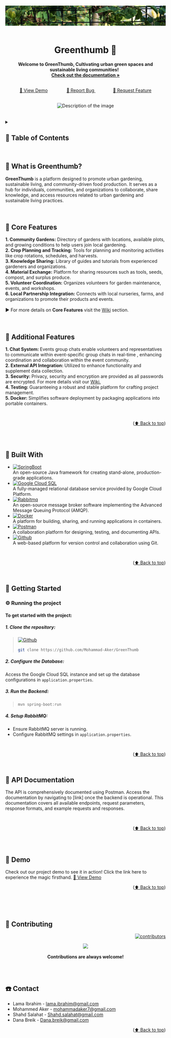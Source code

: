 <a name="readme-top"></a>
<div align="center">
  <img src="1.jpg" alt="Description of the image">
</div>
<div align="center">
  <br>
  <h1>Greenthumb 🌱</h1>
  <strong>Welcome to GreenThumb, Cultivating urban green spaces and sustainable living communities!</strong> &nbsp;<br>
  <a href="https://github.com/Mohammad-Aker/GreenThumb"><strong>Check out the documentation »</strong></a>
</div>
<br>
<div align="center">
  <p align="center">
    <a href="Demo Link">👾 View Demo</a>
    &nbsp;&nbsp;&nbsp;&nbsp;&nbsp;&nbsp;&nbsp;&nbsp;&nbsp;&nbsp;&nbsp;&nbsp;&nbsp;
    <a href="https://github.com/Mohammad-Aker/GreenThumb/issues">🐞 Report Bug </a>
    &nbsp;&nbsp;&nbsp;&nbsp;&nbsp;&nbsp;&nbsp;&nbsp;&nbsp;&nbsp;&nbsp;&nbsp;&nbsp;
    <a href="https://github.com/Mohammad-Aker/GreenThumb/issues">🧩 Request Feature</a>
  </p>
</div>
<br>
<div align="center">
  <img src="2.jpg" alt="Description of the image">
</div>
<br>
<br>



<details>
  <summary><h2>🌿 Table of Contents<h2\></summary>
  <ol>
    <li><a href="#intro">Introduction (What's Greenthumb?)</a></li>
    <li><a href="#coref">Core Features</a></li>
    <li><a href="#addf">Additional Features</a></li>
    <li><a href="#bw">Built With</a></li>
    <li><a href="#gs">Getting Started</a></li>
    <li><a href="#API">API Documentation</a></li>
    <li><a href="#demo">Demo</a></li>
    <li><a href="#contact">Contact</a></li>
  </ol>
</details>
 <br>



<a name="intro"></a>
## 🌳 What is Greenthumb?
<strong>GreenThumb</strong> is a platform designed to promote urban gardening, sustainable living, and community-driven food production. It serves as a hub for individuals, communities, and organizations to collaborate, share knowledge, and access resources related to urban gardening and sustainable living practices.
<br>
<br>
<br>



<a name="coref"></a>
## 🌾 Core Features
<strong>1. Community Gardens:</strong> Directory of gardens with locations, available plots, and growing conditions to help users join local gardening. <br>
<strong>2. Crop Planning and Tracking:</strong> Tools for planning and monitoring activities like crop rotations, schedules, and harvests.<br>
<strong>3. Knowledge Sharing:</strong> Library of guides and tutorials from experienced gardeners and organizations.<br>
<strong>4. Material Exchange:</strong> Platform for sharing resources such as tools, seeds, compost, and surplus produce.<br>
<strong>5. Volunteer Coordination:</strong> Organizes volunteers for garden maintenance, events, and workshops.<br>
<strong>6. Local Partnership Integration:</strong> Connects with local nurseries, farms, and organizations to promote their products and events.<br> <br>
▶️ For more details on <strong>Core Features</strong> visit the <a href="https://github.com/Mohammad-Aker/GreenThumb/wiki">Wiki</a> section.
 <br>
 <br>
 <br>

 
<a name="addf"></a>
## 🐞 Additional Features
<strong>1. Chat System: </strong>Events group chats enable volunteers and representatives to communicate within event-specific group chats in real-time , enhancing coordination and collaboration within the event community.<br>
<strong>2. External API Integration: </strong> Utilized to enhance functionality and supplement data collection.<br>
<strong>3. Security: </strong>Privacy, security and encryption are provided as all passwords are encrypted. For more details visit our <a href="https://github.com/Mohammad-Aker/GreenThumb/wiki">Wiki.</a> <br>
<strong>4. Testing: </strong> Guaranteeing a robust and stable platform for crafting project management.<br>
<strong>5. Docker: </strong> Simplifies software deployment by packaging applications into portable containers.<br>

 <br>
 <p align="right">(<a href="#readme-top">⬆️ Back to top</a>)</p>
 <br>
 <br>


<a name="bw"></a>
## 🏡 Built With
* [![SpringBoot][Spring-boot]][SpringURL] <br>An open-source Java framework for creating stand-alone, production-grade applications.
* [![Google Cloud SQL][GoogleCloud]][GoogleCloudURL] <br>A fully-managed relational database service provided by Google Cloud Platform.
* [![Rabbitmq][Rabbit]][RabbitURL] <br>An open-source message broker software implementing the Advanced Message Queuing Protocol (AMQP).
* [![Docker][Docker]][DockerURL] <br>A platform for building, sharing, and running applications in containers.
* [![Postman][Postman]][PostmanURL] <br>A collaboration platform for designing, testing, and documenting APIs.
* [![Github][Github]][GithubURL] <br>A web-based platform for version control and collaboration using Git.
<br>
<p align="right">(<a href="#readme-top">⬆️ Back to top</a>)</p>
<br>




<a name="gs"></a>
## 🚀 Getting Started
### ⚙️ Running the project
#### To get started with the project:
##### 1. Clone the repository:
> [![Github][Github]][wewe]
>
> ```sh
> git clone https://github.com/Mohammad-Aker/GreenThumb
> ```
##### 2. Configure the Database:
Access the Google Cloud SQL instance and set up the database configurations in `application.properties`.
##### 3. Run the Backend:
>
> ```sh
> mvn spring-boot:run
> ```
##### 4. Setup RabbitMQ:
* Ensure RabbitMQ server is running.
* Configure RabbitMQ settings in `application.properties`.

<br>
<p align="right">(<a href="#readme-top">⬆️ Back to top</a>)</p>
<br>



<a name="API"></a>
## 📄 API Documentation
The API is comprehensively documented using Postman. Access the documentation by navigating to [link] once the backend is operational. This documentation covers all available endpoints, request parameters, response formats, and example requests and responses.

<br>
<p align="right">(<a href="#readme-top">⬆️ Back to top</a>)</p>
<br>
<br>


<a name="demo"></a>
## 🎥 Demo
Check out our project demo to see it in action! Click the link here to experience the magic firsthand. <a href="Demo Link">🚀 View Demo</a>
<br>
<p align="right">(<a href="#readme-top">⬆️ Back to top</a>)</p>
<br>
<br>
<br>

## :wave: Contributing 
<p align="right"> <a href="https://github.com/Mohammad-Aker/GreenThumb/graphs/contributors"><img src="https://img.shields.io/github/contributors/Mohammad-Aker/GreenThumb" alt="contributors" /></a> </p>
<p align="center"><a href="https://github.com/Mohammad-Aker/GreenThumb/graphs/contributors">
  <img src="https://contrib.rocks/image?repo=Mohammad-Aker/GreenThumb" />
</a> </p>
<p align="center"> <strong>Contributions are always welcome!</strong> </p>
<br>
<br>


<a name="contact"></a>
## ☎️ Contact

* Lama Ibrahim - lama.ibrahim@gmail.com
* Mohammed Aker - mohammadaker7@gmail.com
* Shahd Salahat - Shahd.salahat@gmail.com
* Dana Breik - Dana.breik@gmail.com
<p align="right">(<a href="#readme-top">⬆️ Back to top</a>)</p>


<br>
<br>



















<!-- MARKDOWN LINKS & IMAGES -->
[Spring-boot]: https://img.shields.io/badge/Spring%20Boot-6DB33F?style=for-the-badge&logo=spring-boot&logoColor=white
[SpringURL]: https://spring.io/projects/spring-boot
[Docker]: https://img.shields.io/badge/Docker-2496ED?style=for-the-badge&logo=docker&logoColor=white
[DockerURL]: https://www.docker.com/
[GoogleCloud]: https://img.shields.io/badge/Google%20Cloud%20SQL-4285F4?style=for-the-badge&logo=google-cloud&logoColor=white
[GoogleCloudURL]: https://cloud.google.com/?hl=en
[Rabbit]: https://img.shields.io/badge/RabbitMQ-FF6600?style=for-the-badge&logo=rabbitmq&logoColor=white
[RabbitURL]: https://www.rabbitmq.com/
[Github]: https://img.shields.io/badge/GitHub-181717?style=for-the-badge&logo=github&logoColor=white
[GithubURL]: https://github.com/
[Postman]: https://img.shields.io/badge/Postman-FF6C37?style=for-the-badge&logo=postman&logoColor=white
[PostmanURL]: https://www.postman.com/
[Bootstrap.com]: https://img.shields.io/badge/Bootstrap-563D7C?style=for-the-badge&logo=bootstrap&logoColor=white
[Bootstrap-url]: https://getbootstrap.com
[wewe]: https://github.com/Mohammad-Aker/GreenThumb
[JQuery-url]: https://jquery.com 
